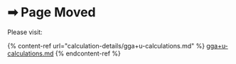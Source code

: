 # ➡ Page Moved

Please visit:

{% content-ref url="calculation-details/gga+u-calculations.md" %}
[gga+u-calculations.md](calculation-details/gga+u-calculations.md)
{% endcontent-ref %}
